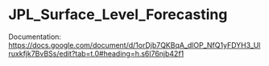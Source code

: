 # JPL_Surface_Level_Forecasting

Documentation: https://docs.google.com/document/d/1orDjb7QKBqA_dlOP_NfQ1yFDYH3_Ulruxkfjk7BvBSs/edit?tab=t.0#heading=h.s6l76njb42f1
